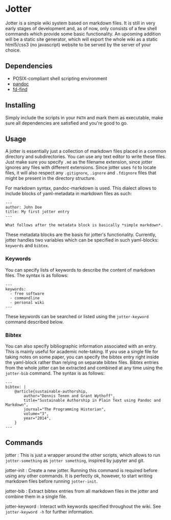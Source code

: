 # Jotter

Jotter is a simple wiki system based on markdown files. It is still
in very early stages of development and, as of now, only consists of a
few shell commands which provide some basic functionality. An upcoming
addition will be a static site generator, which will export the whole
wiki as a static html5/css3 (no javascript) website to be served by the
server of your choice.

## Dependencies

- POSIX-compliant shell scripting environment
- [pandoc](https://pandoc.org)
- [fd-find](https://github.com/sharkdp/fd)

## Installing

Simply include the scripts in your `PATH` and mark them as executable,
make sure all dependencies are satisfied and you're good to go.

## Usage

A jotter is essentially just a collection of markdown files placed in a
common directory and subdirectories. You can use any text editor to write
these files. Just make sure you specify `.md` as the filename extension,
since jotter ignores any files with different extensions. Since jotter
uses `fd` to locate files, it will also respect any `.gitignore`,
`.ignore` and `.fdignore` files that might be present in the directory
structure.

For markdown syntax, pandoc-markdown is used. This dialect allows to
include blocks of yaml-metadata in markdown files as such:

```
---
author: John Doe
title: My first jotter entry
---

What follows after the metadata block is basically *simple markdown*.
```

These metadata blocks are the basis for jotter's functionality. Currently,
jotter handles two variables which can be specified in such yaml-blocks:
`keywords` and `bibtex`.

### Keywords

You can specify lists of keywords to describe the content of markdown
files. The syntax is as follows:

```
---
keywords:
  - free software
  - commandline
  - personal wiki
---
```

These keywords can be searched or listed using the `jotter-keyword`
command described below.

### Bibtex

You can also specify bibliographic information associated with an
entry. This is mainly useful for academic note-taking. If you use a
single file for taking notes on some paper, you can specify the bibtex
entry right inside the yaml-block rather than relying on separate bibtex
files. Bibtex entries from the whole jotter can be extracted and combined
at any time using the `jotter-bib` command. The syntax is as follows:

```
---
bibtex: |
    @article{sustainable-authorship,
        author="Dennis Tenen and Grant Wythoff",
        title="Sustainable Authorship in Plain Text using Pandoc and Markdown",
        journal="The Programming Historian",
        volume="3",
        year="2014",
    }
---
```

## Commands

jotter
: This is just a wrapper around the other scripts, which allows to run
`jotter-something` as `jotter something`, inspired by jupyter and git.

jotter-init
: Create a new jotter. Running this command is required before using any
other commands. It is perfectly ok, however, to start writing markdown
files before running `jotter-init`.

jotter-bib
: Extract bibtex entries from all markdown files in the jotter and combine
them in a single file.

jotter-keyword
: Interact with keywords specified throughout the wiki.
See `jotter-keyword -h` for further information.
